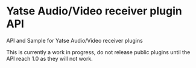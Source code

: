 # Yatse Audio/Video receiver plugin API

API and Sample for Yatse Audio/Video receiver plugins

This is currently a work in progress, do not release public plugins until the API reach 1.0 as they will not work.